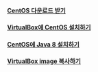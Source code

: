 #### [CentOS 다운로드 받기](https://github.com/icysword/Study/wiki/Linux.CentOS.Download)

#### [VirtualBox에 CentOS 설치하기](https://github.com/icysword/Study/wiki/Linux.CentOS.VirtualBoxInstall)

#### [CentOS에 Java 8 설치하기](https://github.com/icysword/Study/wiki/Linux.CentOS.Java8)

#### [VirtualBox image 복사하기](https://github.com/icysword/Study/wiki/Linux.CentOS.VMCopy)